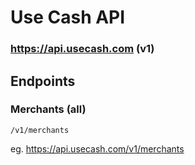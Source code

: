 # Use Cash API

### https://api.usecash.com (v1)

## Endpoints

### Merchants (all)

`/v1/merchants`

eg. https://api.usecash.com/v1/merchants
